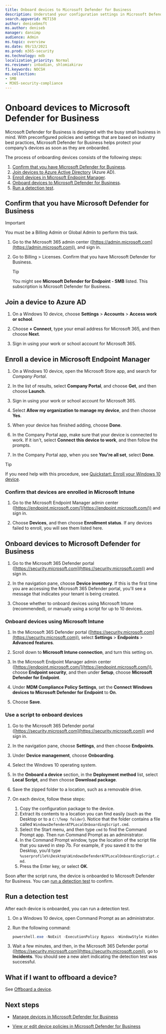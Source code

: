 ```yaml
---
title: Onboard devices to Microsoft Defender for Business
description: Understand your configuration settings in Microsoft Defender for Business
search.appverid: MET150
author: denisebmsft
ms.author: deniseb
manager: dansimp 
audience: Admin
ms.topic: overview
ms.date: 09/13/2021
ms.prod: m365-security
ms.technology: mdb
localization_priority: Normal
ms.reviewer: inbadian, shlomiakirav
f1.keywords: NOCSH 
ms.collection: 
- SMB
- M365-security-compliance
---
```


# Onboard devices to Microsoft Defender for Business

Microsoft Defender for Business is designed with the busy small business in mind. With preconfigured policies and settings that are based on industry best practices, Microsoft Defender for Business helps protect your company’s devices as soon as they are onboarded. 

The process of onboarding devices consists of the following steps:

1. [Confirm that you have Microsoft Defender for Business](#confirm-that-you-have-microsoft-defender-for-business).
2. [Join devices to Azure Active Directory](#join-a-device-to-azure-ad) (Azure AD).
3. [Enroll devices in Microsoft Endpoint Manager](#enroll-a-device-in-microsoft-endpoint-manager).
4. [Onboard devices to Microsoft Defender for Business](#onboard-devices-to-microsoft-defender-for-business).
5. [Run a detection test](#run-a-detection-test).

## Confirm that you have Microsoft Defender for Business

> [!IMPORTANT]
> You must be a Billing Admin or Global Admin to perform this task.

1. Go to the Microsoft 365 admin center ([https://admin.microsoft.com](https://admin.microsoft.com)), and sign in.

2. Go to Billing > Licenses. Confirm that you have Microsoft Defender for Business. 

   > [!TIP]
   > You might see **Microsoft Defender for Endpoint - SMB** listed. This subscription is Microsoft Defender for Business.

## Join a device to Azure AD

1. On a Windows 10 device, choose **Settings** > **Accounts** > **Access work or school**.

2. Choose **+ Connect**, type your email address for Microsoft 365, and then choose **Next**. 

3. Sign in using your work or school account for Microsoft 365.

## Enroll a device in Microsoft Endpoint Manager

1. On a Windows 10 device, open the Microsoft Store app, and search for *Company Portal*.

2. In the list of results, select **Company Portal**, and choose **Get**, and then choose **Launch**.

3. Sign in using your work or school account for Microsoft 365.

4. Select **Allow my organization to manage my device**, and then choose **Yes**.

5. When your device has finished adding, choose **Done**. 

6. In the Company Portal app, make sure that your device is connected to work. If it isn't, select **Connect this device to work**, and then follow the prompts.

7. In the Company Portal app, when you see **You're all set**, select **Done**.

> [!TIP]
> If you need help with this procedure, see [Quickstart: Enroll your Windows 10 device](/mem/intune/enrollment/quickstart-enroll-windows-device).

### Confirm that devices are enrolled in Microsoft Intune

1. Go to the Microsoft Endpoint Manager admin center ([https://endpoint.microsoft.com/](https://endpoint.microsoft.com/)) and sign in.

2. Choose **Devices**, and then choose **Enrollment status**. If any devices failed to enroll, you will see them listed here.

## Onboard devices to Microsoft Defender for Business

1. Go to the Microsoft 365 Defender portal ([https://security.microsoft.com](https://security.microsoft.com)) and sign in.

2. In the navigation pane, choose **Device inventory**. If this is the first time you are accessing the Microsoft 365 Defender portal, you'll see a message that indicates your tenant is being created.

3. Choose whether to onboard devices using Microsoft Intune (recommended), or manually using a script for up to 10 devices.

### Onboard devices using Microsoft Intune

1. In the Microsoft 365 Defender portal ([https://security.microsoft.com](https://security.microsoft.com)), select **Settings** > **Endpoints** > **Advanced features**.

2. Scroll down to **Microsoft Intune connection**, and turn this setting on.

3. In the Microsoft Endpoint Manager admin center ([https://endpoint.microsoft.com/](https://endpoint.microsoft.com/)), choose **Endpoint security**, and then under **Setup**, choose **Microsoft Defender for Endpoint**. 

4. Under **MDM Compliance Policy Settings**, set the **Connect Windows devices to Microsoft Defender for Endpoint** to **On**.

5. Choose **Save**.

### Use a script to onboard devices

1. Go to the Microsoft 365 Defender portal ([https://security.microsoft.com](https://security.microsoft.com)) and sign in.

2. In the navigation pane, choose **Settings**, and then choose **Endpoints**.

3. Under **Device management**, choose **Onboarding**.

4. Select the Windows 10 operating system.

5. In the **Onboard a device** section, in the **Deployment method** list, select **Local Script**, and then choose **Download package**.

6. Save the zipped folder to a location, such as a removable drive.

7. On each device, follow these steps: 

   1. Copy the configuration package to the device.
   2. Extract its contents to a location you can find easily (such as the Desktop or to a `C:\Temp folder`). Notice that the folder contains a file called `WindowsDefenderATPLocalOnboardingScript.cmd`.
   3. Select the Start menu, and then type `cmd` to find the Command Prompt app. Then run Command Prompt as an administrator.
   4. In the Command Prompt window, type the location of the script file that you saved in step 7b. For example, if you saved it to the Desktop, you’d type `%userprofile%\Desktop\WindowsDefenderATPLocalOnboardingScript.cmd`.
   5. Press the Enter key, or select **OK**.

Soon after the script runs, the device is onboarded to Microsoft Defender for Business. You can [run a detection test](#run-a-detection-test) to confirm.

## Run a detection test

After each device is onboarded, you can run a detection test. 

1. On a Windows 10 device, open Command Prompt as an administrator.

2. Run the following command:

   ```powershell
   powershell.exe -NoExit -ExecutionPolicy Bypass -WindowStyle Hidden $ErrorActionPreference= 'silentlycontinue';(New-Object System.Net.WebClient).DownloadFile('http://127.0.0.1/1.exe', 'C:\\test-WDATP-test\\invoice.exe');Start-Process 'C:\\test-WDATP-test\\invoice.exe'
   ```

3. Wait a few minutes, and then, in the Microsoft 365 Defender portal ([https://security.microsoft.com](https://security.microsoft.com)), go to **Incidents**. You should see a new alert indicating the detection test was successful.

## What if I want to offboard a device?

See [Offboard a device](mdb-manage-devices.md#offboard-a-device).

## Next steps

- [Manage devices in Microsoft Defender for Business](mdb-manage-devices.md)

- [View or edit device policies in Microsoft Defender for Business](mdb-view-edit-device-policies.md)